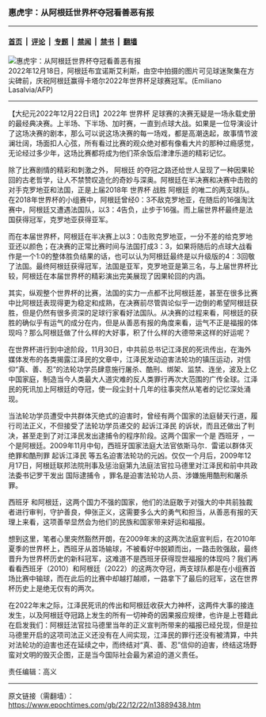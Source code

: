 ### 惠虎宇：从阿根廷世界杯夺冠看善恶有报

---

#### [首页](../../../..?n13889438) &nbsp;|&nbsp; [评论](../../../../../epoch-comment?n13889438) &nbsp;|&nbsp; [专题](../../../../../epoch-special?n13889438) &nbsp;|&nbsp; [禁闻](../../../../../epoch-news?n13889438) &nbsp;|&nbsp; [禁书](../../../../../books?n13889438) &nbsp;|&nbsp; [翻墙](https://github.com/gfw-breaker/nogfw/blob/master/README.md?n13889438)


<div><img alt="惠虎宇：从阿根廷世界杯夺冠看善恶有报" class="attachment-djy_600_400 size-djy_600_400 wp-post-image" src="https://i.epochtimes.com/assets/uploads/2022/12/id13888161-000_334R9QW-600x400.jpg"/>
<div class="caption">
 2022年12月18日，阿根廷布宜诺斯艾利斯，由空中拍摄的图片可见球迷聚集在方尖碑前，庆祝阿根廷赢得卡塔尔2022年世界杯足球赛冠军。(Emiliano Lasalvia/AFP)
</div></div><hr/><div class="post_content" id="artbody" itemprop="articleBody">
 <!-- article content begin -->
 <p>
  【大纪元2022年12月22日讯】2022年
  <ok href="https://www.epochtimes.com/gb/tag/%E4%B8%96%E7%95%8C%E6%9D%AF.html">
   世界杯
  </ok>
  足球赛的决赛无疑是一场永载史册的最经典决赛。上半场、下半场、加时赛，一直到点球大战。如果是一位导演设计了这场决赛的剧本，那么可以说这场决赛的每一场戏，都是高潮迭起，故事情节波澜壮阔，场面扣人心弦，所有看过比赛的观众绝对都有像看大片的那种过瘾感觉，无论经过多少年，这场比赛都将成为他们茶余饭后津津乐道的精彩记忆。
 </p>
 <p>
  除了比赛剧情的精彩和刺激之外，
  <ok href="https://www.epochtimes.com/gb/tag/%E9%98%BF%E6%A0%B9%E5%BB%B7.html">
   阿根廷
  </ok>
  的夺冠之路还给世人呈现了一种因果轮回的古老哲学，让人不禁赞叹造化的奇妙与深奥。阿根廷在半决赛和决赛中击败的对手克罗地亚和法国，正是上届2018年
  <ok href="https://www.epochtimes.com/gb/tag/%E4%B8%96%E7%95%8C%E6%9D%AF.html">
   世界杯
  </ok>
  战胜
  <ok href="https://www.epochtimes.com/gb/tag/%E9%98%BF%E6%A0%B9%E5%BB%B7.html">
   阿根廷
  </ok>
  的唯二的两支球队。在2018年世界杯的小组赛中，阿根廷曾经0：3不敌克罗地亚，在随后的16强淘汰赛中，阿根廷又遭遇法国队，以3：4告负，止步于16强。而上届世界杯最终是法国获得冠军，克罗地亚获得亚军。
 </p>
 <p>
  而在本届世界杯，阿根廷在半决赛上以3：0击败克罗地亚，一分不差的给克罗地亚还以颜色；在决赛的正常比赛时间与法国打成3：3，如果将随后的点球大战看作是一个1:0的整体胜负结果的话，也可以认为阿根廷最终是以升级版的4：3回敬了法国。最终阿根廷获得冠军，法国是亚军，克罗地亚是第三名，与上届世界杯比较，阿根廷在本届世界杯的精彩演出完美展现了因果轮回的内涵。
 </p>
 <p>
  其实，纵观整个世界杯的比赛，法国的实力一点都不比阿根廷差，甚至在很多比赛中比阿根廷表现得更为稳定和成熟，在决赛前尽管舆论似乎一边倒的希望阿根廷获胜，但是仍然有很多资深的足球行家看好法国队。从决赛的过程来看，阿根廷的获胜的确似乎有运气的成分在内，但是从善恶有报的角度来看，运气不正是福报的体现吗？那么阿根廷做了什么样的大好事，积了什么样的大德带来这样的好运呢？
 </p>
 <p>
  在世界杯进行到中途阶段，11月30日，中共前总书记江泽民的死讯传出，在海外媒体发布的各类揭露江泽民的文章中，江泽民发动迫害法轮功的镇压运动，对信仰“真、善、忍”的法轮功学员肆意施行屠杀、酷刑、绑架、监禁、连坐，波及上亿中国家庭，制造当今人类最大人道灾难的反人类罪行再次大范围的广传全球。江泽民的死讯加上阿根廷的夺冠，使一段尘封十几年的往事突然从笔者的记忆深处涌现。
 </p>
 <p>
  当法轮功学员遭受中共群体灭绝式的迫害时，曾经有两个国家的法庭替天行道，履行司法正义，不但接受了法轮功学员递交的
  <ok href="https://www.epochtimes.com/gb/tag/%E8%B5%B7%E8%AF%89%E6%B1%9F%E6%B3%BD%E6%B0%91.html">
   起诉江泽民
  </ok>
  的诉状，而且还做出了判决，甚至走到了对江泽民发出逮捕令的程序阶段。这两个国家一个是
  <ok href="https://www.epochtimes.com/gb/tag/%E8%A5%BF%E7%8F%AD%E7%89%99.html">
   西班牙
  </ok>
  ，一个是阿根廷。2009年11月中旬，西班牙国家法庭大法官依斯马尔．雷诺以群体灭绝罪和酷刑罪
  <ok href="https://www.epochtimes.com/gb/tag/%E8%B5%B7%E8%AF%89%E6%B1%9F%E6%B3%BD%E6%B0%91.html">
   起诉江泽民
  </ok>
  等五名迫害法轮功的元凶。仅仅一个月后，2009年12月17日，阿根廷联邦法院刑事及惩治庭第九法庭法官拉马德里对江泽民和前中共政法委书记罗干发出
  <ok href="https://www.epochtimes.com/gb/tag/%E5%9B%BD%E9%99%85%E9%80%AE%E6%8D%95%E4%BB%A4.html">
   国际逮捕令
  </ok>
  ，罪名是迫害法轮功人员、涉嫌施用酷刑和屠杀罪。
 </p>
 <p>
  <ok href="https://www.epochtimes.com/gb/tag/%E8%A5%BF%E7%8F%AD%E7%89%99.html">
   西班牙
  </ok>
  和阿根廷，这两个国力不强的国家，他们的法庭敢于对强大的中共前独裁者进行审判，守护善良，伸张正义，这需要多么大的勇气和担当，从善恶有报的天理上来看，这项善举显然会为他们的民族和国家带来好运和福报。
 </p>
 <p>
  想到这里，笔者心里突然豁然开朗，在2009年末的这两次法庭宣判后，在2010年夏季的世界杯上，西班牙从首场输球，不被看好中脱颖而出，一路击败强敌，最终晋升为世界杯历史的新科冠军，这难道不是西班牙获得现世福报的体现吗？我们再看看西班牙（2010）和阿根廷（2022）的这两次夺冠，两支球队都是在小组赛首场比赛中输球，而在此后的比赛中却越打越顺，一路拿下了最后的冠军，这在世界杯历史上是绝无仅有的两次。
 </p>
 <p>
  在2022年末之际，江泽民死讯的传出和阿根廷收获大力神杯，这两件大事的接连发生，以及阿根廷夺冠路上发生的所有一切神奇的因果报应规律，也许是上苍籍此在启发我们：阿根廷法官拉马德里当年的正义宣判所带来的福报已经兑现，但是拉马德里开启的这项司法正义还没有在人间实现，江泽民的罪行还没有被清算，中共对法轮功的迫害也还在延续之中，而终结对“真、善、忍”信仰的迫害，终结这场野蛮对文明的毁灭企图，正是当今国际社会最为紧迫的道义责任。
 </p>
 <p>
  责任编辑：高义
 </p>
 <!-- article content end -->
 <div id="below_article_ad">
 </div>
</div>


---

原文链接（需翻墙）：https://www.epochtimes.com/gb/22/12/22/n13889438.htm
